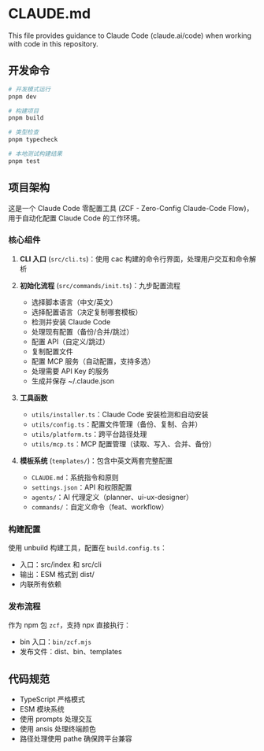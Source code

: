 # CLAUDE.md

This file provides guidance to Claude Code (claude.ai/code) when working with code in this repository.

## 开发命令

```bash
# 开发模式运行
pnpm dev

# 构建项目
pnpm build

# 类型检查
pnpm typecheck

# 本地测试构建结果
pnpm test
```

## 项目架构

这是一个 Claude Code 零配置工具 (ZCF - Zero-Config Claude-Code Flow)，用于自动化配置 Claude Code 的工作环境。

### 核心组件

1. **CLI 入口** (`src/cli.ts`)：使用 cac 构建的命令行界面，处理用户交互和命令解析

2. **初始化流程** (`src/commands/init.ts`)：九步配置流程
   - 选择脚本语言（中文/英文）
   - 选择配置语言（决定复制哪套模板）
   - 检测并安装 Claude Code
   - 处理现有配置（备份/合并/跳过）
   - 配置 API（自定义/跳过）
   - 复制配置文件
   - 配置 MCP 服务（自动配置，支持多选）
   - 处理需要 API Key 的服务
   - 生成并保存 ~/.claude.json

3. **工具函数**
   - `utils/installer.ts`：Claude Code 安装检测和自动安装
   - `utils/config.ts`：配置文件管理（备份、复制、合并）
   - `utils/platform.ts`：跨平台路径处理
   - `utils/mcp.ts`：MCP 配置管理（读取、写入、合并、备份）

4. **模板系统** (`templates/`)：包含中英文两套完整配置
   - `CLAUDE.md`：系统指令和原则
   - `settings.json`：API 和权限配置
   - `agents/`：AI 代理定义（planner、ui-ux-designer）
   - `commands/`：自定义命令（feat、workflow）

### 构建配置

使用 unbuild 构建工具，配置在 `build.config.ts`：
- 入口：src/index 和 src/cli
- 输出：ESM 格式到 dist/
- 内联所有依赖

### 发布流程

作为 npm 包 `zcf`，支持 npx 直接执行：
- bin 入口：`bin/zcf.mjs`
- 发布文件：dist、bin、templates

## 代码规范

- TypeScript 严格模式
- ESM 模块系统
- 使用 prompts 处理交互
- 使用 ansis 处理终端颜色
- 路径处理使用 pathe 确保跨平台兼容